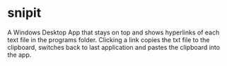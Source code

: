 # snipit
A Windows Desktop App that stays on top and shows hyperlinks of each text file in the programs folder. 
Clicking a link copies the txt file to the clipboard, switches back to last application and pastes the clipboard into the app. 
